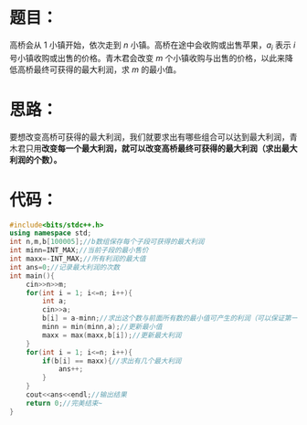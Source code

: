 # 题目：
高桥会从 $1$ 小镇开始，依次走到 $n$ 小镇。高桥在途中会收购或出售苹果，$a_i$ 表示 $i$ 号小镇收购或出售的价格。青木君会改变 $m$ 个小镇收购与出售的价格，以此来降低高桥最终可获得的最大利润，求 $m$ 的最小值。
# 思路：
要想改变高桥可获得的最大利润，我们就要求出有哪些组合可以达到最大利润，青木君只用**改变每一个最大利润，就可以改变高桥最终可获得的最大利润（求出最大利润的个数）。**
# 代码：
```cpp
#include<bits/stdc++.h>
using namespace std;
int n,m,b[100005];//b数组保存每个子段可获得的最大利润
int minn=INT_MAX;//当前子段的最小售价
int maxx=-INT_MAX;//所有利润的最大值
int ans=0;//记录最大利润的次数
int main(){
	cin>>n>>m;
	for(int i = 1; i<=n; i++){
		int a;
		cin>>a;
		b[i] = a-minn;//求出这个数与前面所有数的最小值可产生的利润（可以保证第一个数的利润为无穷小）
		minn = min(minn,a);//更新最小值
		maxx = max(maxx,b[i]);//更新最大利润
	}
	for(int i = 1; i<=n; i++){
		if(b[i] == maxx){//求出有几个最大利润
			ans++;
		}
	}
	cout<<ans<<endl;//输出结果
	return 0;//完美结束~
}
```
